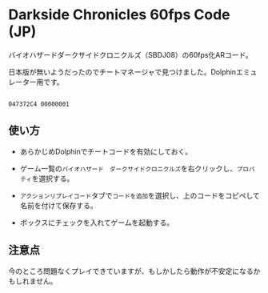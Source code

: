 # Darkside Chronicles 60fps Code (JP)
バイオハザードダークサイドクロニクルズ（SBDJ08）の60fps化ARコード。

日本版が無いようだったのでチートマネージャで見つけました。Dolphinエミュレーター用です。

```

047372C4 00000001

```

## 使い方
* あらかじめDolphinでチートコードを有効にしておく。

* ゲーム一覧の`バイオハザード　ダークサイドクロニクルズ`を右クリックし、`プロパティ`を選択する。

* `アクションリプレイコード`タブで`コードを追加`を選択し、上のコードをコピペして名前を付けて保存する。

* ボックスにチェックを入れてゲームを起動する。

  
## 注意点
今のところ問題なくプレイできていますが、もしかしたら動作が不安定になるかもしれません。
